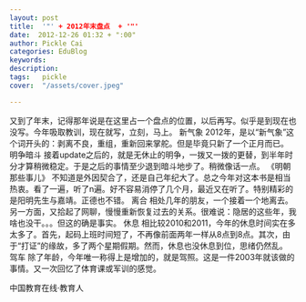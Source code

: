 ```yaml
---
layout: post  
title:  '"' + 2012年末盘点  + '"'
date:  2012-12-26 01:32 + ":00" 
author: Pickle Cai  
categories: EduBlog  
keywords: 
description:   
tags:	pickle   
cover:  "/assets/cover.jpeg"  

---  
```

    
 又到了年末，记得那年说是在这里占一个盘点的位置，以后再写。似乎是到现在也没写。今年吸取教训，现在就写，立刻，马上。 新气象 2012年，是以“新气象”这个词开头的：剥离不良，重组，重新回来掌舵。但是毕竟只新了一个正月而已。 明争暗斗 接着update之后的，就是无休止的明争，一拨又一拨的更替，到半年时分才算稍微稳定。于是之后的事情至少退到暗斗地步了。稍微像话一点。 《明朝那些事儿》 不知道是外因契合了，还是自己年纪大了。总之今年对这本书是相当热衷。看了一遍，听了n遍。好不容易消停了几个月，最近又在听了。特别精彩的是阳明先生与嘉靖。正德也不错。 离合 相处几年的朋友，一个接着一个地离去。另一方面，又拾起了网聊，慢慢重新恢复过去的关系。很难说：隐居的这些年，我啥也没干。。。但这的确是事实。 休息 相比较2010和2011，今年的休息时间实在多太多了。首先，起码上班时间短了，不再像前面两年一样从8点到8点。其次，由于“打证”的缘故，多了两个星期假期。然而，休息也没休息到位，思绪仍然乱。 驾车 除了年龄，今年唯一称得上是增加的，就是驾照。这是一件2003年就该做的事情。又一次回忆了体育课或军训的感觉。								

		    
 中国教育在线·教育人

